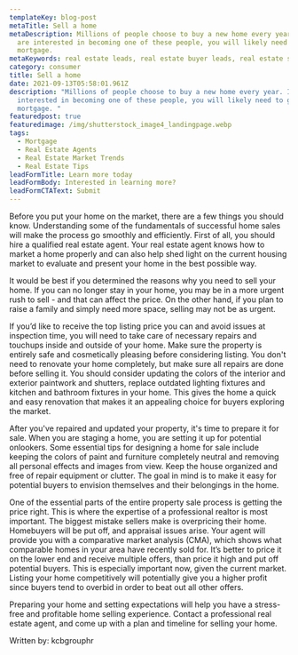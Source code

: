```yaml
---
templateKey: blog-post
metaTitle: Sell a home
metaDescription: Millions of people choose to buy a new home every year. If you
  are interested in becoming one of these people, you will likely need to get a
  mortgage.
metaKeywords: real estate leads, real estate buyer leads, real estate seller leads
category: consumer
title: Sell a home
date: 2021-09-13T05:58:01.961Z
description: "Millions of people choose to buy a new home every year. If you are
  interested in becoming one of these people, you will likely need to get a
  mortgage. "
featuredpost: true
featuredimage: /img/shutterstock_image4_landingpage.webp
tags:
  - Mortgage
  - Real Estate Agents
  - Real Estate Market Trends
  - Real Estate Tips
leadFormTitle: Learn more today
leadFormBody: Interested in learning more?
leadFormCTAText: Submit
---
```

Before you put your home on the market, there are a few things you should know. Understanding some of the fundamentals of successful home sales will make the process go smoothly and efficiently. First of all, you should hire a qualified real estate agent. Your real estate agent knows how to market a home properly and can also help shed light on the current housing market to evaluate and present your home in the best possible way.

It would be best if you determined the reasons why you need to sell your home. If you can no longer stay in your home, you may be in a more urgent rush to sell - and that can affect the price. On the other hand, if you plan to raise a family and simply need more space, selling may not be as urgent. 

If you’d like to receive the top listing price you can and avoid issues at inspection time, you will need to take care of necessary repairs and touchups inside and outside of your home. Make sure the property is entirely safe and cosmetically pleasing before considering listing. You don't need to renovate your home completely, but make sure all repairs are done before selling it. You should consider updating the colors of the interior and exterior paintwork and shutters, replace outdated lighting fixtures and kitchen and bathroom fixtures in your home. This gives the home a quick and easy renovation that makes it an appealing choice for buyers exploring the market. 

After you've repaired and updated your property, it's time to prepare it for sale. When you are staging a home, you are setting it up for potential onlookers. Some essential tips for designing a home for sale include keeping the colors of paint and furniture completely neutral and removing all personal effects and images from view. Keep the house organized and free of repair equipment or clutter. The goal in mind is to make it easy for potential buyers to envision themselves and their belongings in the home.

One of the essential parts of the entire property sale process is getting the price right. This is where the expertise of a professional realtor is most important. The biggest mistake sellers make is overpricing their home. Homebuyers will be put off, and appraisal issues arise. Your agent will provide you with a comparative market analysis (CMA), which shows what comparable homes in your area have recently sold for. It’s better to price it on the lower end and receive multiple offers, than price it high and put off potential buyers. This is especially important now, given the current market. Listing your home competitively will potentially give you a higher profit since buyers tend to overbid in order to beat out all other offers.

Preparing your home and setting expectations will help you have a stress-free and profitable home selling experience. Contact a professional real estate agent, and come up with a plan and timeline for selling your home.

Written by: kcbgrouphr